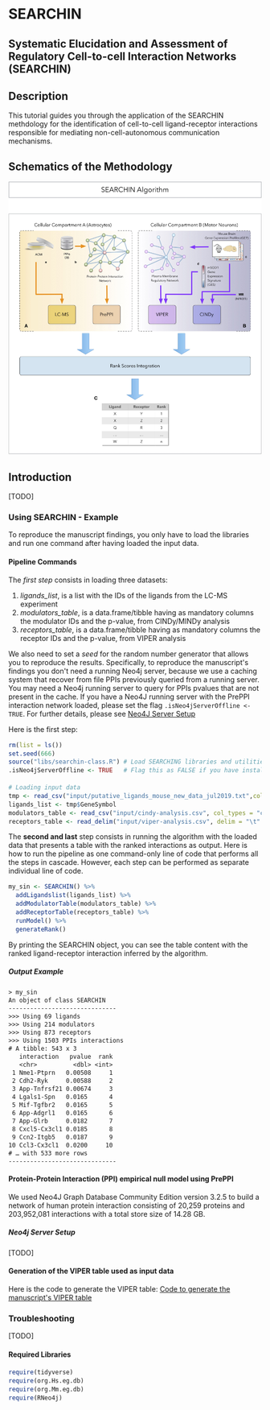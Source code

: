 # SEARCHIN

##  Systematic Elucidation and Assessment of Regulatory Cell-to-cell Interaction Networks (SEARCHIN)

## Description

This tutorial guides you through the application of the SEARCHIN methdology for the identification of cell-to-cell ligand-receptor interactions responsible for mediating non-cell-autonomous communication mechanisms. 

## Schematics of the Methodology

![Searching Schematics](/data/images/searchin-schematics.jpg)

## Introduction

[TODO]

### Using SEARCHIN - Example
To reproduce the manuscript findings, you only have to load the libraries and run one command after having loaded the input data.

#### Pipeline Commands

The *first step* consists in loading three datasets:
1. *ligands_list*, is a list with the IDs of the ligands from the LC-MS experiment
2. *modulators_table*, is a data.frame/tibble having as mandatory columns the modulator IDs and the p-value, from CINDy/MINDy analysis
3. *receptors_table*, is a data.frame/tibble having as mandatory columns the receptor IDs and the p-value, from VIPER analysis

We also need to set a *seed* for the random number generator that allows you to reproduce the results. Specifically, to reproduce the manuscript's findings you don't need a running Neo4j server, because we use a caching system that recover from file PPIs previously queried from a running server. You may need a Neo4j running server to query for PPIs pvalues that are not present in the cache. If you have a Neo4J running server with the PrePPI interaction network loaded, please set the flag `.isNeo4jServerOffline <- TRUE`. For further details, please see [Neo4J Server Setup](#neo4j-server-setup)

Here is the first step:
```R
rm(list = ls())
set.seed(666)
source("libs/searchin-class.R")	# Load SEARCHING libraries and utilities
.isNeo4jServerOffline <- TRUE	# Flag this as FALSE if you have installed the Neo4j server or if you want to run SEARCHIN with your own data: you need the server with the PPI data running

# Loading input data
tmp <- read_csv("input/putative_ligands_mouse_new_data_jul2019.txt",col_types = c("cccccccc"))
ligands_list <- tmp$GeneSymbol
modulators_table <- read_csv("input/cindy-analysis.csv", col_types = "ccd")
receptors_table <- read_delim("input/viper-analysis.csv", delim = "\t" , col_types = "ccdddd")
```
The **second and last** step consists in running the algorithm with the loaded data that presents a table with the ranked interactions as output.
Here is how to run the pipeline as one command-only line of code that performs all the steps in cascade. However, each step can be performed as separate individual line of code.

```R
my_sin <- SEARCHIN() %>% 
  addLigandslist(ligands_list) %>% 
  addModulatorTable(modulators_table) %>% 
  addReceptorTable(receptors_table) %>% 
  runModel() %>%
  generateRank()
```

By printing the SEARCHIN object, you can see the table content with the ranked ligand-receptor interaction inferred by the algorithm.

##### Output Example

```shell
> my_sin
An object of class SEARCHIN 
------------------------------
>>> Using 69 ligands
>>> Using 214 modulators
>>> Using 873 receptors
>>> Using 1503 PPIs interactions
# A tibble: 543 x 3
   interaction   pvalue  rank
   <chr>          <dbl> <int>
 1 Nme1-Ptprn   0.00508     1
 2 Cdh2-Ryk     0.00588     2
 3 App-Tnfrsf21 0.00674     3
 4 Lgals1-Spn   0.0165      4
 5 Mif-Tgfbr2   0.0165      5
 6 App-Adgrl1   0.0165      6
 7 App-Glrb     0.0182      7
 8 Cxcl5-Cx3cl1 0.0185      8
 9 Ccn2-Itgb5   0.0187      9
10 Ccl3-Cx3cl1  0.0200     10
# … with 533 more rows
------------------------------
```


#### Protein-Protein Interaction (PPI) empirical null model using PrePPI

We used Neo4J Graph Database Community Edition version 3.2.5 to build a network of human protein interaction consisting of 20,259 proteins and 203,952,081 interactions with a total store size of 14.28 GB.

##### Neo4j Server Setup

[TODO]

#### Generation of the VIPER table used as input data

Here is the code to generate the VIPER table: [Code to generate the manuscript's VIPER table](sources/examples/als-tables-generation/viper-table-generator.R)

### Troubleshooting

[TODO]

#### Required Libraries

```R
require(tidyverse) 
require(org.Hs.eg.db)
require(org.Mm.eg.db)
require(RNeo4j)
```


